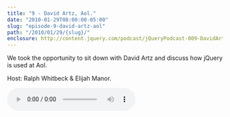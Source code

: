 ```yaml
---
title: "9 - David Artz, Aol."
date: "2010-01-29T08:00:00-05:00"
slug: "episode-9-david-artz-aol"
path: "/2010/01/29/{slug}/"
enclosure: http://content.jquery.com/podcast/jQueryPodcast-009-DavidArtzAol.mp3
---
```

We took the opportunity to sit down with David Artz and discuss how jQuery is used at Aol.

Host: Ralph Whitbeck &amp; Elijah Manor.

<audio src="http://content.jquery.com/podcast/jQueryPodcast-009-DavidArtzAol.mp3" controls=""></audio>

